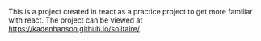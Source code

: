 This is a project created in react as a practice project to get more familiar with react. The project can be viewed at https://kadenhanson.github.io/solitaire/
